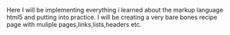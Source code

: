 Here I will be implementing everything i learned about the markup language html5 and putting into practice. I will be creating a very bare bones recipe page
with muliple pages,links,lists,headers etc.
